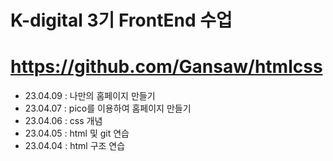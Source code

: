 # K-digital 3기 FrontEnd 수업
# https://github.com/Gansaw/htmlcss

+ 23.04.09 : 나만의 홈페이지 만들기
+ 23.04.07 : pico를 이용하여 홈페이지 만들기
+ 23.04.06 : css 개념
+ 23.04.05 : html 및 git 연습
+ 23.04.04 : html 구조 연습
